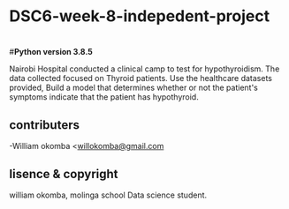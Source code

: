 # DSC6-week-8-indepedent-project
#
#**Python version 3.8.5**

Nairobi Hospital conducted a clinical camp to test for hypothyroidism. The data collected focused on Thyroid patients. Use the healthcare datasets provided, Build a model that determines whether or not the patient's symptoms indicate that the patient has hypothyroid.

## contributers

-William okomba <willokomba@gmail.com

## lisence & copyright

william okomba, molinga school Data science student.
